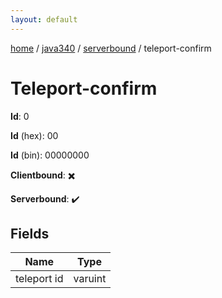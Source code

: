 ```yaml
---
layout: default
---
```


[home](/)  /  [java340](/protocol/java340)  /  [serverbound](/protocol/java340/serverbound)  /  teleport-confirm

# Teleport-confirm

**Id**: 0

**Id** (hex): 00

**Id** (bin): 00000000

**Clientbound**: ✖️

**Serverbound**: ✔️

## Fields

Name | Type
---|---
teleport id | varuint

